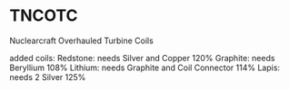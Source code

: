 # TNCOTC
Nuclearcraft Overhauled Turbine Coils

added coils:
Redstone: needs Silver and Copper 120%
Graphite: needs Beryllium 108%
Lithium: needs Graphite and Coil Connector 114%
Lapis: needs 2 Silver 125%
